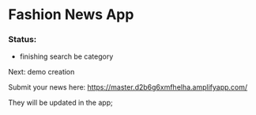 #  Fashion News App

### Status:
- finishing search be category

Next: demo creation

Submit your news  here: https://master.d2b6g6xmfhelha.amplifyapp.com/

They will be updated in the app;

